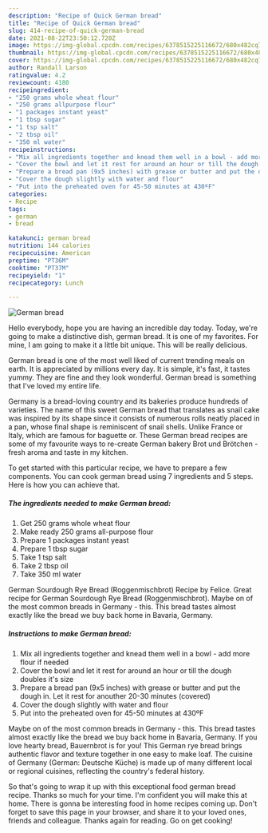 ```yaml
---
description: "Recipe of Quick German bread"
title: "Recipe of Quick German bread"
slug: 414-recipe-of-quick-german-bread
date: 2021-08-22T23:50:12.720Z
image: https://img-global.cpcdn.com/recipes/6378515225116672/680x482cq70/german-bread-recipe-main-photo.jpg
thumbnail: https://img-global.cpcdn.com/recipes/6378515225116672/680x482cq70/german-bread-recipe-main-photo.jpg
cover: https://img-global.cpcdn.com/recipes/6378515225116672/680x482cq70/german-bread-recipe-main-photo.jpg
author: Randall Larson
ratingvalue: 4.2
reviewcount: 4180
recipeingredient:
- "250 grams whole wheat flour"
- "250 grams allpurpose flour"
- "1 packages instant yeast"
- "1 tbsp sugar"
- "1 tsp salt"
- "2 tbsp oil"
- "350 ml water"
recipeinstructions:
- "Mix all ingredients together and knead them well in a bowl - add more flour if needed"
- "Cover the bowl and let it rest for around an hour or till the dough doubles it&#39;s size"
- "Prepare a bread pan (9x5 inches) with grease or butter and put the dough in. Let it rest for anouther 20-30 minutes (covered)"
- "Cover the dough slightly with water and flour"
- "Put into the preheated oven for 45-50 minutes at 430ºF"
categories:
- Recipe
tags:
- german
- bread

katakunci: german bread 
nutrition: 144 calories
recipecuisine: American
preptime: "PT36M"
cooktime: "PT37M"
recipeyield: "1"
recipecategory: Lunch

---
```



![German bread](https://img-global.cpcdn.com/recipes/6378515225116672/680x482cq70/german-bread-recipe-main-photo.jpg)

Hello everybody, hope you are having an incredible day today. Today, we're going to make a distinctive dish, german bread. It is one of my favorites. For mine, I am going to make it a little bit unique. This will be really delicious.

German bread is one of the most well liked of current trending meals on earth. It is appreciated by millions every day. It is simple, it's fast, it tastes yummy. They are fine and they look wonderful. German bread is something that I've loved my entire life.

Germany is a bread-loving country and its bakeries produce hundreds of varieties. The name of this sweet German bread that translates as snail cake was inspired by its shape since it consists of numerous rolls neatly placed in a pan, whose final shape is reminiscent of snail shells. Unlike France or Italy, which are famous for baguette or. These German bread recipes are some of my favourite ways to re-create German bakery Brot und Brötchen -fresh aroma and taste in my kitchen.


To get started with this particular recipe, we have to prepare a few components. You can cook german bread using 7 ingredients and 5 steps. Here is how you can achieve that.

<!--inarticleads1-->

##### The ingredients needed to make German bread:

1. Get 250 grams whole wheat flour
1. Make ready 250 grams all-purpose flour
1. Prepare 1 packages instant yeast
1. Prepare 1 tbsp sugar
1. Take 1 tsp salt
1. Take 2 tbsp oil
1. Take 350 ml water


German Sourdough Rye Bread (Roggenmischbrot) Recipe by Felice. Great recipe for German Sourdough Rye Bread (Roggenmischbrot). Maybe on of the most common breads in Germany - this. This bread tastes almost exactly like the bread we buy back home in Bavaria, Germany. 

<!--inarticleads2-->

##### Instructions to make German bread:

1. Mix all ingredients together and knead them well in a bowl - add more flour if needed
1. Cover the bowl and let it rest for around an hour or till the dough doubles it&#39;s size
1. Prepare a bread pan (9x5 inches) with grease or butter and put the dough in. Let it rest for anouther 20-30 minutes (covered)
1. Cover the dough slightly with water and flour
1. Put into the preheated oven for 45-50 minutes at 430ºF


Maybe on of the most common breads in Germany - this. This bread tastes almost exactly like the bread we buy back home in Bavaria, Germany. If you love hearty bread, Bauernbrot is for you! This German rye bread brings authentic flavor and texture together in one easy to make loaf. The cuisine of Germany (German: Deutsche Küche) is made up of many different local or regional cuisines, reflecting the country&#39;s federal history. 

So that's going to wrap it up with this exceptional food german bread recipe. Thanks so much for your time. I'm confident you will make this at home. There is gonna be interesting food in home recipes coming up. Don't forget to save this page in your browser, and share it to your loved ones, friends and colleague. Thanks again for reading. Go on get cooking!

